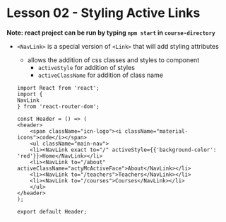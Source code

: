 # Lesson 02 - Styling Active Links

**Note: react project can be run by typing `npm start` in `course-directory`**

- `<NavLink>` is a special version of `<Link>` that will add styling attributes
    - allows the addition of css classes and styles to component
        - `activeStyle` for addition of styles
        - `activeClassName` for addition of class name


    ```
    import React from 'react';
    import {
    NavLink
    } from 'react-router-dom';

    const Header = () => (
    <header>
        <span className="icn-logo"><i className="material-icons">code</i></span>
        <ul className="main-nav">
        <li><NavLink exact to="/" activeStyle={{'background-color': 'red'}}>Home</NavLink></li>
        <li><NavLink to="/about" activeClassName="actyMcActiveFace">About</NavLink></li>
        <li><NavLink to="/teachers">Teachers</NavLink></li>
        <li><NavLink to="/courses">Courses</NavLink></li>
        </ul>
    </header>
    );

    export default Header;
    ```